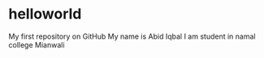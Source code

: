 # helloworld
My first repository on GitHub
My name is Abid Iqbal
I am student in namal college Mianwali
